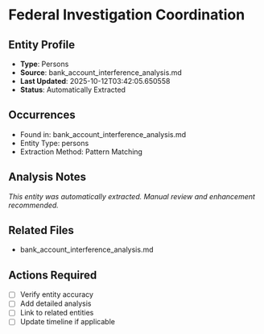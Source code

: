 # Federal Investigation Coordination

## Entity Profile
- **Type**: Persons
- **Source**: bank_account_interference_analysis.md
- **Last Updated**: 2025-10-12T03:42:05.650558
- **Status**: Automatically Extracted

## Occurrences
- Found in: bank_account_interference_analysis.md
- Entity Type: persons
- Extraction Method: Pattern Matching

## Analysis Notes
*This entity was automatically extracted. Manual review and enhancement recommended.*

## Related Files
- bank_account_interference_analysis.md

## Actions Required
- [ ] Verify entity accuracy
- [ ] Add detailed analysis
- [ ] Link to related entities
- [ ] Update timeline if applicable
